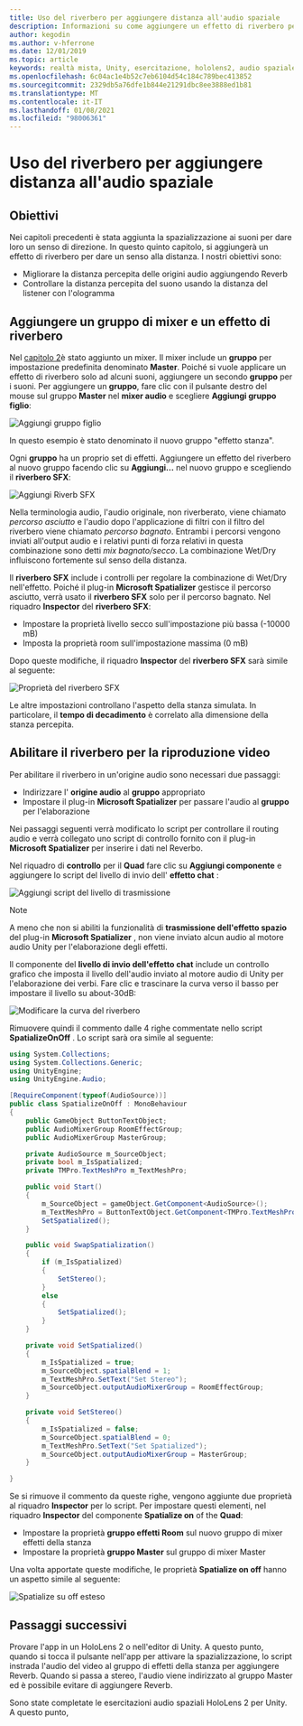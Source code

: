 ```yaml
---
title: Uso del riverbero per aggiungere distanza all'audio spaziale
description: Informazioni su come aggiungere un effetto di riverbero per migliorare il senso di variazione della distanza per l'audio spaziale in un'applicazione di realtà mista.
author: kegodin
ms.author: v-hferrone
ms.date: 12/01/2019
ms.topic: article
keywords: realtà mista, Unity, esercitazione, hololens2, audio spaziale, MRTK, Toolkit per realtà mista, UWP, Windows 10, HRTF, funzione di trasferimento correlato alla testa, riverbero, Microsoft Spatializer, mixer audio, riverbero SFX
ms.openlocfilehash: 6c04ac1e4b52c7eb6104d54c184c789bec413852
ms.sourcegitcommit: 2329db5a76dfe1b844e21291dbc8ee3888ed1b81
ms.translationtype: MT
ms.contentlocale: it-IT
ms.lasthandoff: 01/08/2021
ms.locfileid: "98006361"
---
```

# <a name="using-reverb-to-add-distance-to-spatial-audio"></a>Uso del riverbero per aggiungere distanza all'audio spaziale

## <a name="objectives"></a>Obiettivi

Nei capitoli precedenti è stata aggiunta la spazializzazione ai suoni per dare loro un senso di direzione. In questo quinto capitolo, si aggiungerà un effetto di riverbero per dare un senso alla distanza. I nostri obiettivi sono:
* Migliorare la distanza percepita delle origini audio aggiungendo Reverb
* Controllare la distanza percepita del suono usando la distanza del listener con l'ologramma

## <a name="add-a-mixer-group-and-a-reverb-effect"></a>Aggiungere un gruppo di mixer e un effetto di riverbero

Nel [capitolo 2](unity-spatial-audio-ch2.md)è stato aggiunto un mixer. Il mixer include un **gruppo** per impostazione predefinita denominato **Master**. Poiché si vuole applicare un effetto di riverbero solo ad alcuni suoni, aggiungere un secondo **gruppo** per i suoni. Per aggiungere un **gruppo**, fare clic con il pulsante destro del mouse sul gruppo **Master** nel **mixer audio** e scegliere **Aggiungi gruppo figlio**:

![Aggiungi gruppo figlio](images/spatial-audio/add-child-group.png)

In questo esempio è stato denominato il nuovo gruppo "effetto stanza".

Ogni **gruppo** ha un proprio set di effetti. Aggiungere un effetto del riverbero al nuovo gruppo facendo clic su **Aggiungi...** nel nuovo gruppo e scegliendo il **riverbero SFX**:

![Aggiungi Riverb SFX](images/spatial-audio/add-sfx-reverb.png)

Nella terminologia audio, l'audio originale, non riverberato, viene chiamato _percorso asciutto_ e l'audio dopo l'applicazione di filtri con il filtro del riverbero viene chiamato _percorso bagnato_. Entrambi i percorsi vengono inviati all'output audio e i relativi punti di forza relativi in questa combinazione sono detti _mix bagnato/secco_. La combinazione Wet/Dry influiscono fortemente sul senso della distanza.

Il **riverbero SFX** include i controlli per regolare la combinazione di Wet/Dry nell'effetto. Poiché il plug-in **Microsoft Spatializer** gestisce il percorso asciutto, verrà usato il **riverbero SFX** solo per il percorso bagnato. Nel riquadro **Inspector** del **riverbero SFX**:
* Impostare la proprietà livello secco sull'impostazione più bassa (-10000 mB)
* Imposta la proprietà room sull'impostazione massima (0 mB)

Dopo queste modifiche, il riquadro **Inspector** del **riverbero SFX** sarà simile al seguente:

![Proprietà del riverbero SFX](images/spatial-audio/sfx-reverb-properties.png)

Le altre impostazioni controllano l'aspetto della stanza simulata. In particolare, il **tempo di decadimento** è correlato alla dimensione della stanza percepita. 

## <a name="enable-reverb-on-the-video-playback"></a>Abilitare il riverbero per la riproduzione video

Per abilitare il riverbero in un'origine audio sono necessari due passaggi:
* Indirizzare l' **origine audio** al **gruppo** appropriato
* Impostare il plug-in **Microsoft Spatializer** per passare l'audio al **gruppo** per l'elaborazione

Nei passaggi seguenti verrà modificato lo script per controllare il routing audio e verrà collegato uno script di controllo fornito con il plug-in **Microsoft Spatializer** per inserire i dati nel Reverbo.

Nel riquadro di **controllo** per il **Quad** fare clic su **Aggiungi componente** e aggiungere lo script del livello di invio dell' **effetto chat** :

![Aggiungi script del livello di trasmissione](images/spatial-audio/add-send-level-script.png)

> [!NOTE]
> A meno che non si abiliti la funzionalità di **trasmissione dell'effetto spazio** del plug-in **Microsoft Spatializer** , non viene inviato alcun audio al motore audio Unity per l'elaborazione degli effetti.

Il componente del **livello di invio dell'effetto chat** include un controllo grafico che imposta il livello dell'audio inviato al motore audio di Unity per l'elaborazione dei verbi. Fare clic e trascinare la curva verso il basso per impostare il livello su about-30dB:

![Modificare la curva del riverbero](images/spatial-audio/adjust-reverb-curve.png)

Rimuovere quindi il commento dalle 4 righe commentate nello script **SpatializeOnOff** . Lo script sarà ora simile al seguente:
```c#
using System.Collections;
using System.Collections.Generic;
using UnityEngine;
using UnityEngine.Audio;

[RequireComponent(typeof(AudioSource))]
public class SpatializeOnOff : MonoBehaviour
{
    public GameObject ButtonTextObject;
    public AudioMixerGroup RoomEffectGroup;
    public AudioMixerGroup MasterGroup;

    private AudioSource m_SourceObject;
    private bool m_IsSpatialized;
    private TMPro.TextMeshPro m_TextMeshPro;

    public void Start()
    {
        m_SourceObject = gameObject.GetComponent<AudioSource>();
        m_TextMeshPro = ButtonTextObject.GetComponent<TMPro.TextMeshPro>();
        SetSpatialized();
    }

    public void SwapSpatialization()
    {
        if (m_IsSpatialized)
        {
            SetStereo();
        }
        else
        {
            SetSpatialized();
        }
    }

    private void SetSpatialized()
    {
        m_IsSpatialized = true;
        m_SourceObject.spatialBlend = 1;
        m_TextMeshPro.SetText("Set Stereo");
        m_SourceObject.outputAudioMixerGroup = RoomEffectGroup;
    }

    private void SetStereo()
    {
        m_IsSpatialized = false;
        m_SourceObject.spatialBlend = 0;
        m_TextMeshPro.SetText("Set Spatialized");
        m_SourceObject.outputAudioMixerGroup = MasterGroup;
    }

}
```

Se si rimuove il commento da queste righe, vengono aggiunte due proprietà al riquadro **Inspector** per lo script. Per impostare questi elementi, nel riquadro **Inspector** del componente **Spatialize on** of the **Quad**:
* Impostare la proprietà **gruppo effetti Room** sul nuovo gruppo di mixer effetti della stanza
* Impostare la proprietà **gruppo Master** sul gruppo di mixer Master

Una volta apportate queste modifiche, le proprietà **Spatialize on off** hanno un aspetto simile al seguente:

![Spatialize su off esteso](images/spatial-audio/spatialize-on-off-extended.png)

## <a name="next-steps"></a>Passaggi successivi

Provare l'app in un HoloLens 2 o nell'editor di Unity. A questo punto, quando si tocca il pulsante nell'app per attivare la spazializzazione, lo script instrada l'audio del video al gruppo di effetti della stanza per aggiungere Reverb. Quando si passa a stereo, l'audio viene indirizzato al gruppo Master ed è possibile evitare di aggiungere Reverb.

Sono state completate le esercitazioni audio spaziali HoloLens 2 per Unity. A questo punto,


